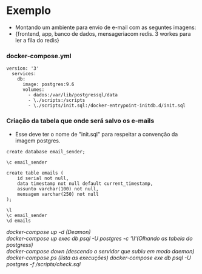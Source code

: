 # Exemplo 
* Montando um ambiente para envio de e-mail com as seguntes imagens:
* {frontend, app, banco de dados, mensageriacom redis. 3 workes para ler a fila do redis}

### docker-compose.yml ###
```
version: '3'  
  services:  
    db:  
      image: postgres:9.6  
      volumes:  
        - dados:/var/lib/postgressql/data  
        - \./scripts:/scripts
        - \./scripts/init.sql:/docker-entrypoint-initdb.d/init.sql              
```

### Criação da tabela que onde será salvo os e-mails ###

* Esse deve ter o nome de "init.sql" para respeitar a convenção da imagem postgres.

```
create database email_sender;

\c email_sender

create table emails (
    id serial not null,
    data timestamp not null default current_timestamp,
    assunto varchar(100) not null,
    mensagem varchar(250) not null
);

```

```
\l
\c email_sender
\d emails
```

_docker-compose up -d (Deamon)_  
_docker-compose up exec db psql -U postgres -c '\l'(Olhando as tabela do postgress)_  
_docker-compose down (descendo o servidor que subiu em modo daemon)_  
_docker-compose ps (lista as execuções)_
_docker-compose exe db psql -U postgres -f /scripts/check.sql_


